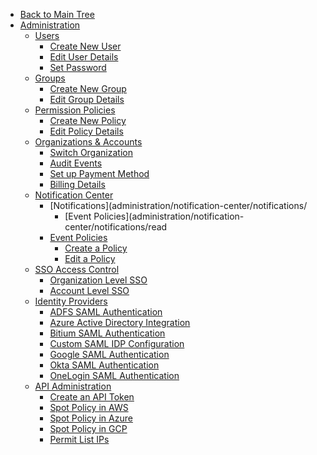 <!-- Table of Contents -->

- <a href="/" class="sidebar-home"><i data-feather="arrow-left" class="sidebar-back-icon"></i>Back to Main Tree</a>
- [Administration](administration/)
  - [Users](administration/users-a/)
    - [Create New User](administration/users-a/create-new-user)
    - [Edit User Details](administration/users-a/edit-user-details)
    - [Set Password](administration/users/set-password)
  - [Groups](administration/groups/)
    - [Create New Group](administration/groups/create-new-group)
    - [Edit Group Details](administration/groups/edit-group-details)
  - [Permission Policies](administration/policies/)
    - [Create New Policy](administration/policies/create-new-policy)
    - [Edit Policy Details](administration/policies/edit-policy-details)  
  - [Organizations & Accounts](administration/organizations/)
    - [Switch Organization](administration/organizations/switch-organization)
    - [Audit Events](administration/organizations/audit-events)
    - [Set up Payment Method](administration/organizations/configure-payment-details)
    - [Billing Details](administration/organizations/billing-details)
  - [Notification Center](administration/notification-center/)
    - [Notifications](administration/notification-center/notifications/
      - [Event Policies](administration/notification-center/notifications/read
    - [Event Policies](administration/notification-center/event-policies/)
      - [Create a Policy](administration/notification-center/event-policies/create)
      - [Edit a Policy](administration/notification-center/event-policies/edit)
  - [SSO Access Control](administration/sso-access-control/)
    - [Organization Level SSO](administration/sso-access-control/organization-level-sso)
    - [Account Level SSO](administration/sso-access-control/account-level-sso)
  - [Identity Providers](administration/identity-providers/)
    - [ADFS SAML Authentication](administration/identity-providers/adfs-saml-authentication)
    - [Azure Active Directory Integration](administration/identity-providers/azure-active-directory-integration)
    - [Bitium SAML Authentication](administration/identity-providers/bitium-saml-authentication)
    - [Custom SAML IDP Configuration](administration/identity-providers/custom-saml-idp-configuration)
    - [Google SAML Authentication](administration/identity-providers/google-saml-authentication)
    - [Okta SAML Authentication](administration/identity-providers/okta-saml-authentication)
    - [OneLogin SAML Authentication](administration/identity-providers/onelogin-saml-authentication)
  - [API Administration](administration/api/)
    - [Create an API Token](administration/api/create-api-token)
    - [Spot Policy in AWS](administration/api/spot-policy-in-aws)
    - [Spot Policy in Azure](administration/api/spot-policy-in-azure)
    - [Spot Policy in GCP](administration/api/spot-policy-in-gcp)
    - [Permit List IPs](administration/api/whitelist-ips)

